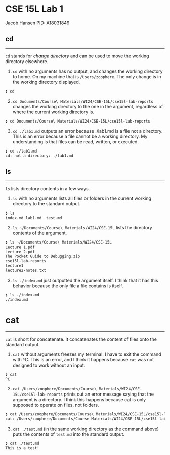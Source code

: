 # CSE 15L Lab 1

Jacob Hansen
PID: A18031849

## cd

---

`cd` stands for _change directory_ and can be used to move the working directory elsewhere.

1. `cd` with no arguments has no output, and changes the working directory to home. On my machine that is `/Users/zoophere`. The only change is in the working directory displayed.

```bash
❯ cd
```

2. `cd Documents/Course\ Materials/WI24/CSE-15L/cse15l-lab-reports` changes the working directory to the one in the argument, regardless of where the current working directory is.

```bash
❯ cd Documents/Course\ Materials/WI24/CSE-15L/cse15l-lab-reports
```

3. `cd ./lab1.md` outputs an error because ./lab1.md is a file not a directory. This is an error because a file cannot be a working directory. My understanding is that files can be read, written, or executed.

```bash
❯ cd ./lab1.md
cd: not a directory: ./lab1.md
```

## ls

---

`ls` lists directory contents in a few ways.

1. `ls` with no arguments lists all files or folders in the current working directory to the standard output.

```bash
❯ ls
index.md lab1.md  test.md
```

2. `ls ~/Documents/Course\ Materials/WI24/CSE-15L` lists the directory contents of the argument.

```bash
❯ ls ~/Documents/Course\ Materials/WI24/CSE-15L
Lecture 1.pdf
Lecture 2.pdf
The Pocket Guide to Debugging.zip
cse15l-lab-reports
lecture1
lecture2-notes.txt
```

3. `ls ./index.md` just outputted the argument itself. I think that it has this behavior because the only file a file contains is itself.

```bash
❯ ls ./index.md
./index.md
```

# cat

---

`cat` is short for concatenate. It concatenates the content of files onto the standard output.

1. `cat` without arguments freezes my terminal. I have to exit the command with ^C. This is an error, and I think it happens because `cat` was not designed to work without an input.

```bash
❯ cat
^C
```

2. `cat /Users/zoophere/Documents/Course\ Materials/WI24/CSE-15L/cse15l-lab-reports` prints out an error message saying that the argument is a directory. I think this happens because cat is only supposed to operate on files, not folders.

```bash
❯ cat /Users/zoophere/Documents/Course\ Materials/WI24/CSE-15L/cse15l-lab-reports
cat: /Users/zoophere/Documents/Course Materials/WI24/CSE-15L/cse15l-lab-reports: Is a directory
```

3. `cat ./test.md` (in the same working directory as the command above) puts the contents of `test.md` into the standard output.

```bash
❯ cat ./test.md
This is a test!
```
